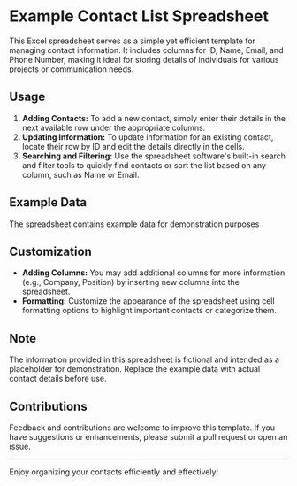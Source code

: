 # Example Contact List Spreadsheet

This Excel spreadsheet serves as a simple yet efficient template for managing contact information. It includes columns for ID, Name, Email, and Phone Number, making it ideal for storing details of individuals for various projects or communication needs.

## Usage

1. **Adding Contacts:** To add a new contact, simply enter their details in the next available row under the appropriate columns.
2. **Updating Information:** To update information for an existing contact, locate their row by ID and edit the details directly in the cells.
3. **Searching and Filtering:** Use the spreadsheet software's built-in search and filter tools to quickly find contacts or sort the list based on any column, such as Name or Email.

## Example Data

The spreadsheet contains example data for demonstration purposes

## Customization

- **Adding Columns:** You may add additional columns for more information (e.g., Company, Position) by inserting new columns into the spreadsheet.
- **Formatting:** Customize the appearance of the spreadsheet using cell formatting options to highlight important contacts or categorize them.

## Note

The information provided in this spreadsheet is fictional and intended as a placeholder for demonstration. Replace the example data with actual contact details before use.

## Contributions

Feedback and contributions are welcome to improve this template. If you have suggestions or enhancements, please submit a pull request or open an issue.

---
Enjoy organizing your contacts efficiently and effectively!
